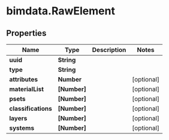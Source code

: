 # bimdata.RawElement

## Properties

Name | Type | Description | Notes
------------ | ------------- | ------------- | -------------
**uuid** | **String** |  | 
**type** | **String** |  | 
**attributes** | **Number** |  | [optional] 
**materialList** | **[Number]** |  | [optional] 
**psets** | **[Number]** |  | [optional] 
**classifications** | **[Number]** |  | [optional] 
**layers** | **[Number]** |  | [optional] 
**systems** | **[Number]** |  | [optional] 


